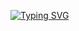 [![Typing SVG](https://readme-typing-svg.demolab.com?font=Fira+Code&pause=1000&color=0080FF&center=true&width=435&lines=Hello+there+%3C3;Radioactive)](https://git.io/typing-svg) 
